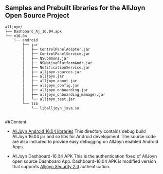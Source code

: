 ## Samples and Prebuilt libraries for the AllJoyn Open Source Project

	
```sh
alljoyn/
├── Dashboard_Aj_16.04.apk
└── v16.04
    └── android
        ├── jar
        │   ├── ControlPanelAdapter.jar
        │   ├── ControlPanelService.jar
        │   ├── NSCommons.jar
        │   ├── NSNativePlatformAndr.jar
        │   ├── NotificationService.jar
        │   ├── alljoyn-sources.jar
        │   ├── alljoyn.jar
        │   ├── alljoyn_about.jar
        │   ├── alljoyn_config.jar
        │   ├── alljoyn_onboarding.jar
        │   ├── alljoyn_onboarding_manager.jar
        │   └── alljoyn_test.jar
        └── lib
            └── liballjoyn_java.so	    
 

``` 
##Content 
* [AllJoyn Android 16.04 libraries](./alljoyn/v16.04/android/)
This directory contains debug build AllJoyn 16.04 jar and so libs for Android development. The source code are also included to provide easy debugging on AllJoyn enabled Android Apps.

* AllJoyn Dashboard-16.04 APK 
This is the authentication fixed of AllJoyn open source Dashboard App. Dashboard-16.04 APK is modified version that supports [Alljoyn Security 2.0](https://allseenalliance.org/framework/documentation/learn/core/security2_0) authentication. 
